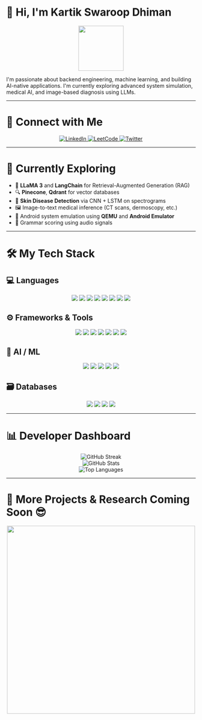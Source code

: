 # 👋 Hi, I'm Kartik Swaroop Dhiman

<div align="center">
  <img src="https://media.giphy.com/media/M9gbBd9nbDrOTu1Mqx/giphy.gif" width="120"/>
</div>

I'm passionate about backend engineering, machine learning, and building AI-native applications. I'm currently exploring advanced system simulation, medical AI, and image-based diagnosis using LLMs.

---

# 🤝 Connect with Me  

<div align="center">
  <a href="https://www.linkedin.com/in/kartikswaroopdhiman-profile/">
    <img src="https://img.shields.io/badge/LinkedIn-blue?style=for-the-badge&logo=linkedin&logoColor=white" alt="LinkedIn"/>
  </a>
  <a href="https://leetcode.com/u/kartik_0412/">
    <img src="https://img.shields.io/badge/LeetCode-FFA116?style=for-the-badge&logo=leetcode&logoColor=white" alt="LeetCode"/>
  </a>
  <a href="https://x.com/kartiksdhiman">
    <img src="https://img.shields.io/badge/Twitter-1DA1F2?style=for-the-badge&logo=twitter&logoColor=white" alt="Twitter"/>
  </a>
</div>

---

# 🧠 Currently Exploring

- 🧬 **LLaMA 3** and **LangChain** for Retrieval-Augmented Generation (RAG)
- 🔍 **Pinecone**, **Qdrant** for vector databases
- 🧪 **Skin Disease Detection** via CNN + LSTM on spectrograms
- 🖼️ Image-to-text medical inference (CT scans, dermoscopy, etc.)
- 🤖 Android system emulation using **QEMU** and **Android Emulator**
- 🧠 Grammar scoring using audio signals

---

# 🛠️ My Tech Stack

## 💻 Languages
<div align="center">
  <img src="https://img.shields.io/badge/C++-00599C?style=for-the-badge&logo=c%2B%2B&logoColor=white"/>
  <img src="https://img.shields.io/badge/C-00599C?style=for-the-badge&logo=c&logoColor=white"/>
  <img src="https://img.shields.io/badge/Python-3776AB?style=for-the-badge&logo=python&logoColor=white"/>
  <img src="https://img.shields.io/badge/Go-00ADD8?style=for-the-badge&logo=go&logoColor=white"/>
  <img src="https://img.shields.io/badge/JavaScript-F7DF1E?style=for-the-badge&logo=javascript&logoColor=black"/>
  <img src="https://img.shields.io/badge/HTML-E34F26?style=for-the-badge&logo=html5&logoColor=white"/>
  <img src="https://img.shields.io/badge/CSS-1572B6?style=for-the-badge&logo=css3&logoColor=white"/>
  <img src="https://img.shields.io/badge/YAML-CB171E?style=for-the-badge&logo=yaml&logoColor=white"/>
</div>

## ⚙️ Frameworks & Tools
<div align="center">
  <img src="https://img.shields.io/badge/FastAPI-005571?style=for-the-badge&logo=fastapi&logoColor=white"/>
  <img src="https://img.shields.io/badge/Flask-000000?style=for-the-badge&logo=flask&logoColor=white"/>
  <img src="https://img.shields.io/badge/Django-092E20?style=for-the-badge&logo=django&logoColor=white"/>
  <img src="https://img.shields.io/badge/Docker-2496ED?style=for-the-badge&logo=docker&logoColor=white"/>
  <img src="https://img.shields.io/badge/QEMU-00C2B2?style=for-the-badge&logo=qemu&logoColor=white"/>
  <img src="https://img.shields.io/badge/LangChain-000?style=for-the-badge&logo=langchain&logoColor=white"/>
  <img src="https://img.shields.io/badge/Android Emulator-3DDC84?style=for-the-badge&logo=android&logoColor=white"/>
</div>

## 🧠 AI / ML
<div align="center">
  <img src="https://img.shields.io/badge/TensorFlow-FF6F00?style=for-the-badge&logo=tensorflow&logoColor=white"/>
  <img src="https://img.shields.io/badge/PyTorch-EE4C2C?style=for-the-badge&logo=pytorch&logoColor=white"/>
  <img src="https://img.shields.io/badge/Scikit Learn-F7931E?style=for-the-badge&logo=scikit-learn&logoColor=white"/>
  <img src="https://img.shields.io/badge/LLaMA-6600cc?style=for-the-badge&logo=openai&logoColor=white"/>
  <img src="https://img.shields.io/badge/CNN-LSTM-blueviolet?style=for-the-badge"/>
</div>

## 🗃️ Databases
<div align="center">
  <img src="https://img.shields.io/badge/MongoDB-4ea94b?style=for-the-badge&logo=mongodb&logoColor=white"/>
  <img src="https://img.shields.io/badge/MySQL-4479A1?style=for-the-badge&logo=mysql&logoColor=white"/>
  <img src="https://img.shields.io/badge/PostgreSQL-316192?style=for-the-badge&logo=postgresql&logoColor=white"/>
  <img src="https://img.shields.io/badge/Pinecone-1C1C1C?style=for-the-badge&logoColor=white"/>
</div>

---

# 📊 Developer Dashboard

<p align="center">
  <img src="https://github-readme-streak-stats.herokuapp.com/?user=Kartik-153&theme=radical&hide_border=true" alt="GitHub Streak" />
  <br/>
  <img src="https://github-readme-stats.vercel.app/api?username=Kartik-153&show_icons=true&theme=radical&hide_border=true" alt="GitHub Stats" />
  <br/>
  <img src="https://github-readme-stats.vercel.app/api/top-langs/?username=Kartik-153&layout=compact&theme=radical&hide_border=true" alt="Top Languages" />
</p>

---

# 📌 More Projects & Research Coming Soon 😎  
<div align="center">
  <img src="https://github.com/user-attachments/assets/3e1ca37a-2662-48d1-892e-05b959c13ebd" width="500"/>
</div>
